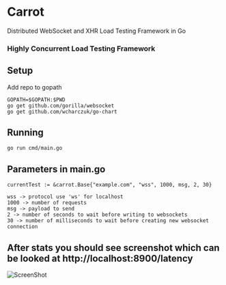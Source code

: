 # Carrot
Distributed WebSocket and XHR Load Testing Framework in Go

### Highly Concurrent Load Testing Framework

## Setup
Add repo to gopath

```
GOPATH=$GOPATH:$PWD
go get github.com/gorilla/websocket
go get github.com/wcharczuk/go-chart
```

## Running
```
go run cmd/main.go
```

## Parameters in main.go
```	
currentTest := &carrot.Base{"example.com", "wss", 1000, msg, 2, 30}

wss -> protocol use 'ws' for localhost
1000 -> number of requests
msg -> payload to send
2 -> number of seconds to wait before writing to websockets
30 -> number of milliseconds to wait before creating new websocket connection
```

## After stats you should see screenshot which can be looked at http://localhost:8900/latency

![ScreenShot](https://github.com/interviewstreet/Carrot/blob/master/latency.png)
